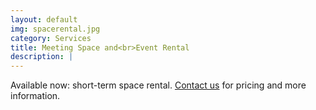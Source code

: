 ```yaml
---
layout: default
img: spacerental.jpg
category: Services
title: Meeting Space and<br>Event Rental
description: |
---
```

  Available now: short-term space rental. <a href="#contact">Contact us</a> for pricing and more information.
